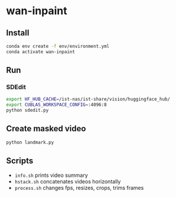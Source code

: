 # wan-inpaint

## Install
```bash
conda env create -f env/environment.yml
conda activate wan-inpaint
```

## Run

### SDEdit
```bash
export HF_HUB_CACHE=/ist-nas/ist-share/vision/huggingface_hub/
export CUBLAS_WORKSPACE_CONFIG=:4096:8
python sdedit.py
```

## Create masked video
```bash
python landmark.py
```

## Scripts
- `info.sh` prints video summary
- `hstack.sh` concatenates videos horizontally
- `process.sh` changes fps, resizes, crops, trims frames
